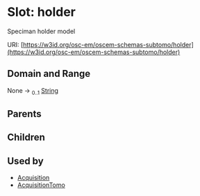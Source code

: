 
# Slot: holder

Speciman holder model

URI: [https://w3id.org/osc-em/oscem-schemas-subtomo/holder](https://w3id.org/osc-em/oscem-schemas-subtomo/holder)


## Domain and Range

None &#8594;  <sub>0..1</sub> [String](types/String.md)

## Parents


## Children


## Used by

 * [Acquisition](Acquisition.md)
 * [AcquisitionTomo](AcquisitionTomo.md)
